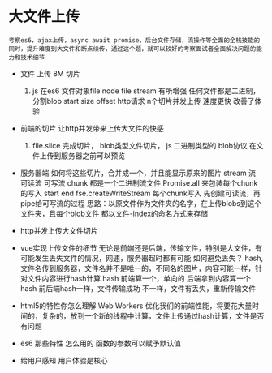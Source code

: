 # 大文件上传
    考察es6，ajax上传，async await promise，后台文件存储，流操作等全面的全栈技能的同时，提升难度到大文件和断点续传，通过这个题，就可以较好的考察面试者全面解决问题的能力和技术细节
    
-   文件 上传 8M
    切片
    1. js 在es6 文件对象file node file stream 有所增强
    任何文件都是二进制， 分割blob
    start size offset
    http请求 n个切片并发上传 速度更快 改善了体验

- 前端的切片 让http并发带来上传大文件的快感
    1. file.slice 完成切片， blob类型文件切片， js 二进制类型的 blob协议 在文件上传到服务器之前可以预览

- 服务器端
    如何将这些切片，合并成一个，并且能显示原来的图片
    stream 流 
    可读流 可写流
    chunk 都是一个二进制流文件
    Promise.all 来包装每个chunk 的写入
    start end fse.createWriteStream
    每个chunk写入 先创建可读流，再pipe给可写流的过程
    思路：以原文件作为文件夹的名字，在上传blobs到这个文件夹，且每个blob文件 都以文件-index的命名方式来存储

- http并发上传大文件切片

- vue实现上传文件的细节
    无论是前端还是后端，传输文件，特别是大文件，有可能发生丢失文件的情况，网速，服务器超时都有可能
    如何避免丢失？ hash, 文件名传到服务器，文件名并不是唯一的，不同名的图片，内容可能一样，针对文件内容进行hash计算
    hash 前端算一个，单向的
    后端拿到内容算一个hash
    前后端hash一样，文件传输成功
    不一样，文件有丢失，重新传输文件

- html5的特性你怎么理解
    Web Workers 优化我们的前端性能，将要花大量时间的，复杂的，放到一个新的线程中计算，文件上传通过hash计算，文件是否有问题

- es6 那些特性 怎么用的
    函数的参数可以赋予默认值

- 给用户感知 用户体验是核心